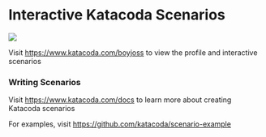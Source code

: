 # Interactive Katacoda Scenarios

[![](http://shields.katacoda.com/katacoda/boyjoss/count.svg)](https://www.katacoda.com/boyjoss "Get your profile on Katacoda.com")

Visit https://www.katacoda.com/boyjoss to view the profile and interactive scenarios

### Writing Scenarios
Visit https://www.katacoda.com/docs to learn more about creating Katacoda scenarios

For examples, visit https://github.com/katacoda/scenario-example
